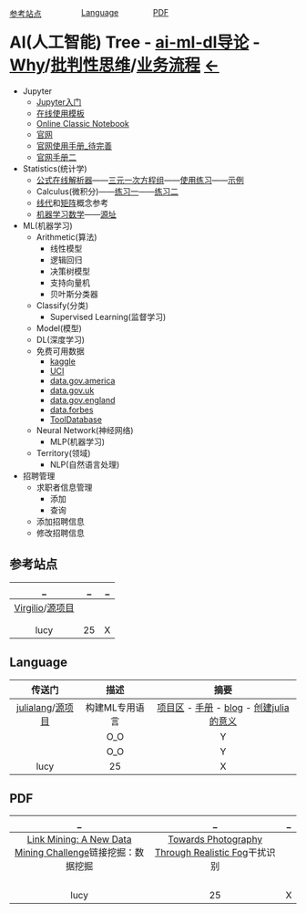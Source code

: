 

  <link rel="stylesheet" href="../../js/JQuery/treeview/jquery.treeview.css" type="text/css"/>
  <!--screen.css不要也可以-->
  <link rel="stylesheet" href="../../js/JQuery/treeview/screen.css" type="text/css"/>

  <script src="../../js/JQuery/jquery.min.js"></script>
  <!--jquery.cookie.js不要也可以-->
  <script src="../../js/JQuery/treeview/jquery.cookie.js"></script>
  <script src="../../js/JQuery/treeview/jquery.treeview.js" type="text/javascript"></script>

  <script type="text/javascript">
      $(document).ready(function(){
          $("#treeview").treeview({
              toggle: function() {
                  console.log("%s was toggled.", $(this).find(">span").text());
              }
          });
      });
  </script>

<div>

<div style="position：relative;float:left;width:25%;height:35px;"><a href="#参考站点">参考站点</a></div>

<div style="position：relative;float:left;width:25%;height:35px;"><a href="#Language">Language</a></div>

<div style="position：relative;float:left;width:25%;height:35px;"><a href="#PDF">PDF</a></div>

<div style="position：relative;float:left;width:25%;height:35px;"></div>

</div>

# AI(人工智能) Tree - [ai-ml-dl导论](https://github.com/neomatrix369/awesome-ai-ml-dl/blob/master/README-details.md#data) - [Why](https://en.wikipedia.org/wiki/Five_whys)/[批判性思维](https://www.callingbullshit.org/)/[业务流程](https://virgili0.github.io/Virgilio/paradiso/what-do-i-need-for-ml.html#the-three-elements) [←](index.md)

  <div id="main">
    <ul id="treeview" class="filetree">       
        <li><span class="folder">Jupyter</span>
            <ul>
                <li><span class="file"><a href="https://www.dataquest.io/blog/jupyter-notebook-tutorial/">Jupyter入门</a></span></li>
                <li><span class="file"><a href="https://jupyter.org/try">在线使用模板</a></span></li>
                <li><span class="file"><a href="https://hub.gke2.mybinder.org/user/ipython-ipython-in-depth-r7m1md4e/notebooks/binder/Index.ipynb"> Online Classic Notebook</a></span></li>
                <li><span class="file"><a href="https://jupyter.org/">官网</a></span></li>
                <li><span class="file"><a href="https://github.com/jupyter-guide/jupyter-guide">官网使用手册_待完善</a></span></li>
                <li><span class="file"><a href="https://github.com/jupyter-guide/ten-rules-jupyter">官网手册二</a></span></li>
            </ul>
        </li>        
        <li><span class="folder">Statistics(统计学)</span>
            <ul>
              <li><span class="file"><a href="https://www.wolframalpha.com/">公式在线解析器</a>——<a href="https://www.wolframalpha.com/widgets/view.jsp?id=54af80f0c43c8717d710f39be0642aaa">三元一次方程组</a>——<a href="https://www.wolframalpha.com/problem-generator/">使用练习</a>——<a href="https://www.wolframalpha.com/input/?i=plot%28+%2830+-+1%29+%2F+%28t+%2B+2%29%5E1.8%2C++%2860+-+1%29+%2F+%28t+%2B+2%29%5E1.8%2C+%28200+-+1%29+%2F+%28t+%2B+2%29%5E1.8+%29+where+t%3D0..24">示例</a></span></li>
              <li><span class="file">Calculus(微积分)——<a href="https://www.math.mcgill.ca/rags/JAC/dobson/dobson.html">练习一</a>——<a href="https://tutorial.math.lamar.edu/Problems/CalcI/CalcI.aspx">练习二</a></span></li>
              <li><span class="file"><a href="http://immersivemath.com/ila/index.html">线代</a>和<a href="https://textbooks.math.gatech.edu/ila/index.html">矩阵</a>概念参考</span></li>
              <li><span class="file"><a href="https://mml-book.github.io/">机器学习数学</a>——<a href="https://github.com/mml-book/mml-book.github.io">源址</a></span></li>
            </ul>
        </li>      
        <li><span class="folder">ML(机器学习)</span>
            <ul>
                <li><span class="file">Arithmetic(算法)</span>
                    <ul>
                        <li><span class="file">线性模型</span></li>
                        <li><span class="file">逻辑回归</span></li>
                        <li><span class="file">决策树模型</span></li>
                        <li><span class="file">支持向量机</span></li>
                        <li><span class="file">贝叶斯分类器</span></li>
                    </ul>
                </li>                  
                <li><span class="file">Classify(分类)</span>
                    <ul>
                        <li><span class="file">Supervised Learning(监督学习)</span></li>
                    </ul>
                </li>                  
                <li><span class="file">Model(模型)</span></li>
                <li><span class="file">DL(深度学习)</span></li>
                <li><span class="file">免费可用数据</span>
                    <ul>
                        <li><span class="file"><a href="https://www.kaggle.com/">kaggle</a></span></li>
                        <li><span class="file"><a href="https://archive.ics.uci.edu/ml/index.php">UCI</a></span></li>
                        <li><span class="file"><a href="https://www.data.gov/">data.gov.america</a></span></li>
                        <li><span class="file"><a href="https://data.gov.uk/">data.gov.uk</a></span></li>
                        <li><span class="file"><a href="https://data.europa.eu/euodp/en/data/">data.gov.england</a></span></li>
                        <li><span class="file"><a href="https://www.forbes.com/sites/bernardmarr/2016/02/12/big-data-35-brilliant-and-free-data-sources-for-2016/?sh=426d974db54d">data.forbes</a>
                          </span></li>
                        <li><span class="file"><a href="https://wiki.digitalmethods.net/Dmi/ToolDatabase">ToolDatabase</a></span></li>
                    </ul>
                </li>                  
                <li><span class="file">Neural Network(神经网络)</span>
                    <ul>
                        <li><span class="file">MLP(机器学习)</span></li>
                    </ul>
                </li>                  
                <li><span class="file">Territory(领域)</span>
                    <ul>
                        <li><span class="file">NLP(自然语言处理)</span></li>
                    </ul>
                </li>                  
            </ul>
        </li>      
        <li><span class="folder">招聘管理</span>
            <ul id="tree">
                <li><span class="folder">求职者信息管理</span>
                    <ul>
                        <li><span class="file">添加</span></li>
                        <li><span class="file">查询</span></li>
                    </ul>
                </li>
                <li><span class="file">添加招聘信息</span></li>
                <li><span class="file">修改招聘信息</span></li>
            </ul>
        </li>
    </ul>
  </div>

## 参考站点

| _ | _ | _ |
|:---:|:---:|:---:|
| [Virgilio](https://virgili0.github.io/Virgilio/)/[源项目](https://github.com/virgili0/Virgilio) | []() | []() |
| []() | []() | []() |
| []() | []() | []() |
| lucy | 25 | X |

## Language

| 传送门 | 描述 | 摘要 |
|:---:|:---:|:---:|
| [julialang](https://julialang.org/)/[源项目](https://github.com/JuliaLang/julia) | 构建ML专用语言 | [项目区](https://github.com/JuliaLang) - [手册](https://docs.julialang.org/en/v1/) - [blog](https://julialang.org/blog/) - [创建julia的意义](https://julialang.org/blog/2017/12/ml-pl-cn/#%E4%B8%BA%E4%BB%80%E4%B9%88%E8%A6%81%E5%88%9B%E9%80%A0%E4%B8%80%E4%B8%AA%E6%96%B0%E8%AF%AD%E8%A8%80) |
| []() | O_O | Y |
| []() | O_O | Y |
| lucy | 25 | X |

## PDF

| _ | _ | _ |
|:---:|:---:|:---:|
| [Link Mining: A New Data Mining Challenge](https://citeseerx.ist.psu.edu/viewdoc/download?doi=10.1.1.93.1976&rep=rep1&type=pdf)链接挖掘：数据挖掘 | [Towards Photography Through Realistic Fog](https://web.media.mit.edu/~guysatat/fog/materials/TowardsPhotographyThroughRealisticFog.pdf)干扰识别 | []() |
| []() | []() | []() |
| []() | []() | []() |
| []() | []() | []() |
| []() | []() | []() |
| lucy | 25 | X |


